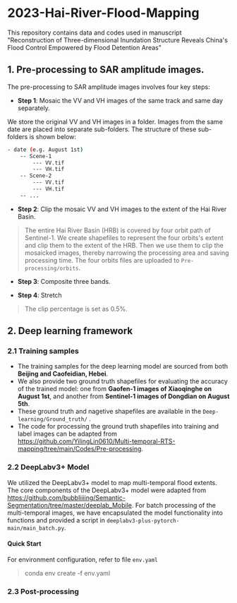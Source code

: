 # 2023-Hai-River-Flood-Mapping
This repository contains data and codes used in manuscript "Reconstruction of Three-dimensional Inundation Structure Reveals China's Flood Control Empowered by Flood Detention Areas"
## 1. Pre-processing to SAR amplitude images.
The pre-processing to SAR amplitude images involves four key steps:

*  **Step 1**: Mosaic the VV and VH images of the same track and same day separately.

We store the original VV and VH images in a folder. Images from the same date are placed into separate sub-folders. The structure of these sub-folders is shown below:
```sh
- date (e.g. August 1st)
    -- Scene-1
        --- VV.tif
        --- VH.tif
    -- Scene-2
        --- VV.tif
        --- VH.tif
    -- ...
```



*  **Step 2**: Clip the mosaic VV and VH images to the extent of the Hai River Basin.

> The entire Hai River Basin (HRB) is covered by four orbit path of Sentinel-1. We create shapefiles to represent the four orbits's extent and clip them to the extent of the HRB. Then we use them to clip the mosaicked images, thereby narrowing the processing area and saving processing time. The four orbits files are uploaded to `Pre-processing/orbits`. 

*  **Step 3**: Composite three bands. 

*  **Step 4**: Stretch
> The clip percentage is set as 0.5%.

## 2. Deep learning framework
### 2.1 Training samples
*  The training samples for the deep learning model are sourced from both **Beijing and Caofeidian, Hebei**. 
*  We also provide two ground truth shapefiles for evaluating the accuracy of the trained model: one from **Gaofen-1 images of Xiaoqinghe on August 1st**, and another from **Sentinel-1 images of Dongdian on August 5th**. 
*  These ground truth and nagetive shapefiles are available in the `Deep-learning/Ground_truth/` .
*  The code for processing the ground truth shapefiles into training and label images can be adapted from https://github.com/YilingLin0610/Multi-temporal-RTS-mapping/tree/main/Codes/Pre-processing.
### 2.2 DeepLabv3+ Model
We utilized the DeepLabv3+ model to map multi-temporal flood extents. The core components of the DeepLabv3+ model were adapted from
https://github.com/bubbliiiing/Semantic-Segmentation/tree/master/deeplab_Mobile.
For batch processing of the multi-temporal images, we have encapsulated the model functionality into functions and provided a script in `deeplabv3-plus-pytorch-main/main_batch.py`.
#### Quick Start
For environment configuration, refer to file `env.yaml`
> conda env create -f env.yaml
### 2.3 Post-processing


